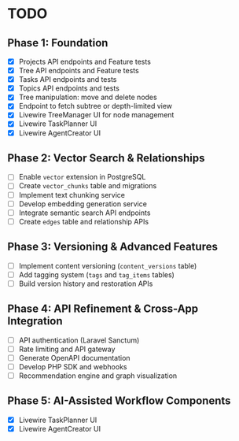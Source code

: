 # TODO

## Phase 1: Foundation
- [x] Projects API endpoints and Feature tests
- [x] Tree API endpoints and Feature tests
- [x] Tasks API endpoints and tests
- [x] Topics API endpoints and tests
- [x] Tree manipulation: move and delete nodes
- [x] Endpoint to fetch subtree or depth-limited view
- [x] Livewire TreeManager UI for node management
- [x] Livewire TaskPlanner UI
- [x] Livewire AgentCreator UI

## Phase 2: Vector Search & Relationships
- [ ] Enable `vector` extension in PostgreSQL
- [ ] Create `vector_chunks` table and migrations
- [ ] Implement text chunking service
- [ ] Develop embedding generation service
- [ ] Integrate semantic search API endpoints
- [ ] Create `edges` table and relationship APIs

## Phase 3: Versioning & Advanced Features
- [ ] Implement content versioning (`content_versions` table)
- [ ] Add tagging system (`tags` and `tag_items` tables)
- [ ] Build version history and restoration APIs

## Phase 4: API Refinement & Cross-App Integration
- [ ] API authentication (Laravel Sanctum)
- [ ] Rate limiting and API gateway
- [ ] Generate OpenAPI documentation
- [ ] Develop PHP SDK and webhooks
- [ ] Recommendation engine and graph visualization

## Phase 5: AI-Assisted Workflow Components
- [x] Livewire TaskPlanner UI
- [x] Livewire AgentCreator UI